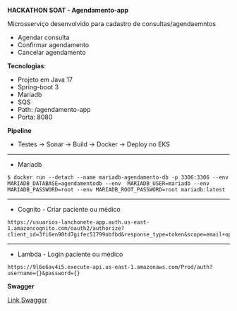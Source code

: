 **HACKATHON SOAT - Agendamento-app**

Microsserviço desenvolvido para cadastro de consultas/agendaemntos
 - Agendar consulta
 - Confirmar agendamento
 - Cancelar agendamento

**Tecnologias**: 
 - Projeto em Java 17 
 - Spring-boot 3
 - Mariadb
 - SQS
 - Path: /agendamento-app
 - Porta: 8080
 

**Pipeline** 
-	Testes -> Sonar -> Build -> Docker -> Deploy no EKS

---

- Mariadb 
```
$ docker run --detach --name mariadb-agendamento-db -p 3306:3306 --env MARIADB_DATABASE=agendamentodb --env  MARIADB_USER=mariadb --env MARIADB_PASSWORD=root --env MARIADB_ROOT_PASSWORD=root mariadb:latest
```
---

- Cognito - Criar paciente ou médico
```
https://usuarios-lanchonete-app.auth.us-east-1.amazoncognito.com/oauth2/authorize?client_id=3fi6en90td7gifec51799obfbd&response_type=token&scope=email+openid+phone&redirect_uri=https%3A%2F%2Fexample.com%2F
```
---

- Lambda  - Login paciente ou médico
```
https://9l6e6av4i5.execute-api.us-east-1.amazonaws.com/Prod/auth?username={}&password={}

```

**Swagger**

[Link Swagger](http://localhost:8080/agendamento-app/swagger-ui/index.html)
